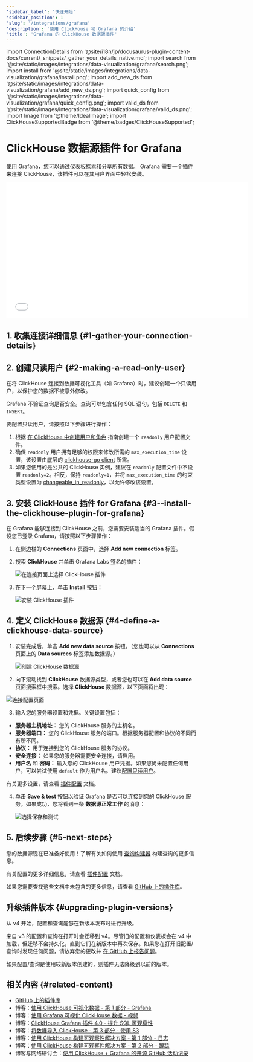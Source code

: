 ```yaml
---
'sidebar_label': '快速开始'
'sidebar_position': 1
'slug': '/integrations/grafana'
'description': '使用 ClickHouse 和 Grafana 的介绍'
'title': 'Grafana 的 ClickHouse 数据源插件'
---
```


import ConnectionDetails from '@site/i18n/jp/docusaurus-plugin-content-docs/current/_snippets/_gather_your_details_native.md';
import search from '@site/static/images/integrations/data-visualization/grafana/search.png';
import install from '@site/static/images/integrations/data-visualization/grafana/install.png';
import add_new_ds from '@site/static/images/integrations/data-visualization/grafana/add_new_ds.png';
import quick_config from '@site/static/images/integrations/data-visualization/grafana/quick_config.png';
import valid_ds from '@site/static/images/integrations/data-visualization/grafana/valid_ds.png';
import Image from '@theme/IdealImage';
import ClickHouseSupportedBadge from '@theme/badges/ClickHouseSupported';

# ClickHouse 数据源插件 for Grafana

<ClickHouseSupportedBadge/>

使用 Grafana，您可以通过仪表板探索和分享所有数据。 Grafana 需要一个插件来连接 ClickHouse，该插件可以在其用户界面中轻松安装。

<div class='vimeo-container'>
  <iframe src="//www.youtube.com/embed/bRce9xWiqQM"
    width="640"
    height="360"
    frameborder="0"
    allow="autoplay;
    fullscreen;
    picture-in-picture"
    allowfullscreen>
  </iframe>
</div>

## 1. 收集连接详细信息 {#1-gather-your-connection-details}
<ConnectionDetails />

## 2. 创建只读用户 {#2-making-a-read-only-user}

在将 ClickHouse 连接到数据可视化工具（如 Grafana）时，建议创建一个只读用户，以保护您的数据不被意外修改。

Grafana 不验证查询是否安全。查询可以包含任何 SQL 语句，包括 `DELETE` 和 `INSERT`。

要配置只读用户，请按照以下步骤进行操作：
1. 根据 [在 ClickHouse 中创建用户和角色](/operations/access-rights) 指南创建一个 `readonly` 用户配置文件。
2. 确保 `readonly` 用户拥有足够的权限来修改所需的 `max_execution_time` 设置，该设置由底层的 [clickhouse-go client](https://github.com/ClickHouse/clickhouse-go) 所需。
3. 如果您使用的是公共的 ClickHouse 实例，建议在 `readonly` 配置文件中不设置 `readonly=2`。相反，保持 `readonly=1`，并将 `max_execution_time` 的约束类型设置为 [changeable_in_readonly](/operations/settings/constraints-on-settings)，以允许修改该设置。

## 3. 安装 ClickHouse 插件 for Grafana {#3--install-the-clickhouse-plugin-for-grafana}

在 Grafana 能够连接到 ClickHouse 之前，您需要安装适当的 Grafana 插件。假设您已登录 Grafana，请按照以下步骤操作：

1. 在侧边栏的 **Connections** 页面中，选择 **Add new connection** 标签。

2. 搜索 **ClickHouse** 并单击 Grafana Labs 签名的插件：

    <Image size="md" img={search} alt="在连接页面上选择 ClickHouse 插件" border />

3. 在下一个屏幕上，单击 **Install** 按钮：

    <Image size="md" img={install} alt="安装 ClickHouse 插件" border />

## 4. 定义 ClickHouse 数据源 {#4-define-a-clickhouse-data-source}

1. 安装完成后，单击 **Add new data source** 按钮。（您也可以从 **Connections** 页面上的 **Data sources** 标签添加数据源。）

    <Image size="md" img={add_new_ds} alt="创建 ClickHouse 数据源" border />

2. 向下滚动找到 **ClickHouse** 数据源类型，或者您也可以在 **Add data source** 页面搜索框中搜索。选择 **ClickHouse** 数据源，以下页面将出现：

  <Image size="md" img={quick_config} alt="连接配置页面" border />

3. 输入您的服务器设置和凭据。关键设置包括：

- **服务器主机地址：** 您的 ClickHouse 服务的主机名。
- **服务器端口：** 您的 ClickHouse 服务的端口。根据服务器配置和协议的不同而有所不同。
- **协议：** 用于连接到您的 ClickHouse 服务的协议。
- **安全连接：** 如果您的服务器需要安全连接，请启用。
- **用户名** 和 **密码：** 输入您的 ClickHouse 用户凭据。如果您尚未配置任何用户，可以尝试使用 `default` 作为用户名。建议[配置只读用户](#2-making-a-read-only-user)。

有关更多设置，请查看 [插件配置](./config.md) 文档。

4. 单击 **Save & test** 按钮以验证 Grafana 是否可以连接到您的 ClickHouse 服务。如果成功，您将看到一条 **数据源正常工作** 的消息：

    <Image size="md" img={valid_ds} alt="选择保存和测试" border />

## 5. 后续步骤 {#5-next-steps}

您的数据源现在已准备好使用！了解有关如何使用 [查询构建器](./query-builder.md) 构建查询的更多信息。

有关配置的更多详细信息，请查看 [插件配置](./config.md) 文档。

如果您需要查找这些文档中未包含的更多信息，请查看 [GitHub 上的插件库](https://github.com/grafana/clickhouse-datasource)。

## 升级插件版本 {#upgrading-plugin-versions}

从 v4 开始，配置和查询能够在新版本发布时进行升级。

来自 v3 的配置和查询在打开时会迁移到 v4。尽管旧的配置和仪表板会在 v4 中加载，但迁移不会持久化，直到它们在新版本中再次保存。如果您在打开旧配置/查询时发现任何问题，请放弃您的更改并 [在 GitHub 上报告问题](https://github.com/grafana/clickhouse-datasource/issues)。

如果配置/查询是使用较新版本创建的，则插件无法降级到以前的版本。

## 相关内容 {#related-content}

- [GitHub 上的插件库](https://github.com/grafana/clickhouse-datasource)
- 博客：[使用 ClickHouse 可视化数据 - 第 1 部分 - Grafana](https://clickhouse.com/blog/visualizing-data-with-grafana)
- 博客：[使用 Grafana 可视化 ClickHouse 数据 - 视频](https://www.youtube.com/watch?v=Ve-VPDxHgZU)
- 博客：[ClickHouse Grafana 插件 4.0 - 提升 SQL 可观察性](https://clickhouse.com/blog/clickhouse-grafana-plugin-4-0)
- 博客：[将数据导入 ClickHouse - 第 3 部分 - 使用 S3](https://clickhouse.com/blog/getting-data-into-clickhouse-part-3-s3)
- 博客：[使用 ClickHouse 构建可观察性解决方案 - 第 1 部分 - 日志](https://clickhouse.com/blog/storing-log-data-in-clickhouse-fluent-bit-vector-open-telemetry)
- 博客：[使用 ClickHouse 构建可观察性解决方案 - 第 2 部分 - 跟踪](https://clickhouse.com/blog/storing-traces-and-spans-open-telemetry-in-clickhouse)
- 博客与网络研讨会：[使用 ClickHouse + Grafana 的开源 GitHub 活动记录](https://clickhouse.com/blog/introduction-to-clickhouse-and-grafana-webinar)
